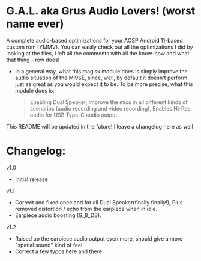 # G.A.L. aka Grus Audio Lovers! (worst name ever)

A complete audio-based optimizations for your AOSP Android 11-based custom rom (YMMV).
You can easily check out all the optimizations I did by looking at the files, I left all the comments with all the know-how and what that thing - row does!

- In a general way, what this magisk module does is simply improve the audio situation of the Mi9SE, since, well, by default it doesn't perform just as great as you would expect it to be. To be more precise, what this module does is:
	> Enabling Dual Speaker, 
	> Improve the mics in all different kinds of scenarios (audio recording and video recording), 
	> Enables Hi-Res audio for USB Type-C audio output...

This README will be updated in the future! I leave a changelog here as well

# Changelog:
v1.0
- Initial release

v1.1
-  Correct and fixed once and for all Dual Speaker(finally finally!), Plus removed distortion / echo from the earpiece when in idle.
-  Earpiece audio boosting (G_8_DB).

v1.2
- Raised up the earpiece audio output even more, should give a more "spatial sound" kind of feel
- Correct a few typos here and there
